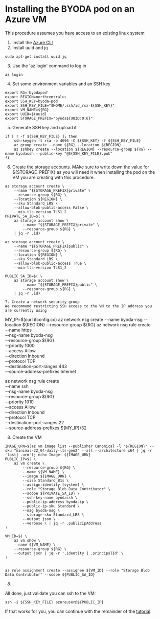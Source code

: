 # Installing the BYODA pod on an Azure VM

This procedure assumes you have access to an existing linux system
1. Install the [Azure CLI](https://docs.microsoft.com/en-us/cli/azure/install-azure-cli-linux?pivots=apt)
2. Install uuid and jq
```
sudo apt-get install uuid jq
```
3. Use the 'az login' command to log in
```
az login
```

4. Set some environment variables and an SSH key
```
export RG='byodapod'
export REGION=northcentralus
export SSH_KEY=byoda-pod
export SSH_KEY_FILE="$HOME/.ssh/id_rsa-${SSH_KEY}"
export VM_NAME=${RG}
export UUID=$(uuid)
export STORAGE_PREFIX="byoda${UUID:0:6}"
```

5. Generate SSH key and upload it
```
if [ ! -f ${SSH_KEY_FILE} ]; then
    ssh-keygen -t rsa -b 4096 -C ${SSH_KEY} -f ${SSH_KEY_FILE}
    az group create --name ${RG} --location ${REGION}
    az sshkey create --location ${REGION} --resource-group ${RG} --name byodassh --public-key "@${SSH_KEY_FILE}.pub"
fi
```

6. Create the storage accounts. MAke sure to write down the value for ${STORAGE_PREFIX} as you will need it when installing the pod on the VM you are creating with this procedure.
```
az storage account create \
    --name "${STORAGE_PREFIX}private" \
    --resource-group ${RG} \
    --location ${REGION} \
    --sku Standard_LRS \
    --allow-blob-public-access False \
    --min-tls-version TLS1_2
PRIVATE_SA_ID=$( \
    az storage account show \
        --name "${STORAGE_PREFIX}private" \
        --resource-group ${RG} \
    | jq -r .id)

az storage account create \
    --name "${STORAGE_PREFIX}public" \
    --resource-group ${RG} \
    --location ${REGION} \
    --sku Standard_LRS \
    --allow-blob-public-access True \
    --min-tls-version TLS1_2

PUBLIC_SA_ID=$( \
    az storage account show \
        --name "${STORAGE_PREFIX}public" \
        --resource-group ${RG} \
    | jq -r .id)

7. Create a network security group
We recommend restricting SSH access to the VM to the IP address you are currently using
```
MY_IP=$(curl ifconfig.co)
az network nsg create --name byoda-nsg --location ${REGION} --resource-group ${RG}
az network nsg rule create \
    --name https \
    --nsg-name byoda-nsg \
    --resource-group ${RG} \
    --priority 1000 \
    --access Allow \
    --direction Inbound \
    --protocol TCP \
    --destination-port-ranges 443 \
    --source-address-prefixes Internet

az network nsg rule create \
    --name ssh \
    --nsg-name byoda-nsg \
    --resource-group ${RG} \
    --priority 1010 \
    --access Allow \
    --direction Inbound \
    --protocol TCP \
    --destination-port-ranges 22 \
    --source-address-prefixes ${MY_IP}/32


8. Create the VM
```
IMAGE_URN=$(az vm image list --publisher Canonical -l "${REGION}" --sku "minimal-22_04-daily-lts-gen2" --all --architecture x64 | jq -r 'last| .urn'); echo Image: ${IMAGE_URN}
PUBLIC_IP=$( \
    az vm create \
        --resource-group ${RG} \
        --name ${VM_NAME} \
        --image ${IMAGE_URN} \
        --size Standard_B1s \
        --assign-identity [system] \
        --role "Storage Blob Data Contributor" \
        --scope ${PRIVATE_SA_ID} \
        --ssh-key-name byodassh \
        --public-ip-address byoda-ip \
        --public-ip-sku Standard \
        --nsg byoda-nsg \
        --storage-sku Standard_LRS \
        --output json \
        --verbose \ | jq -r .publicIpAddress
)

VM_ID=$( \
    az vm show \
    --name ${VM_NAME} \
    --resource-group ${RG} \
    --output json | jq -r '.identity | .principalId' \
)


az role assignment create --assignee ${VM_ID} --role "Storage Blob Data Contributor" --scope ${PUBLIC_SA_ID}
```

8.
All done, just validate you can ssh to the VM:
```
ssh -i ${SSH_KEY_FILE} azureuser@${PUBLIC_IP}
```

If that works for you, you can continue with the remainder of the [tutorial](https://github.com/StevenHessing/byoda-python/blob/users/stevenh/graphql-query-generator/README.md).